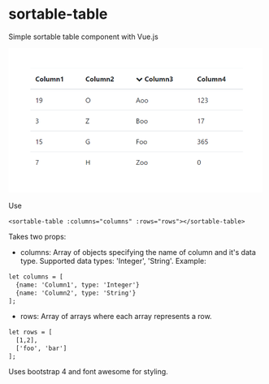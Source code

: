 # sortable-table
Simple sortable table component with Vue.js

<img src="demo.png" width="500">

Use
```
<sortable-table :columns="columns" :rows="rows"></sortable-table>
```

Takes two props:
- columns: Array of objects specifying the name of column and it's data type. Supported data types: 'Integer', 'String'. Example:
```
let columns = [
  {name: 'Column1', type: 'Integer'}
  {name: 'Column2', type: 'String'}
];
```
- rows: Array of arrays where each array represents a row.
```
let rows = [
  [1,2],
  ['foo', 'bar']
];
```

Uses bootstrap 4 and font awesome for styling.
